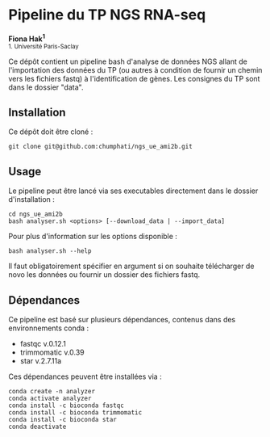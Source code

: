 # Pipeline du TP NGS RNA-seq

__Fiona Hak<sup>1</sup>__
<br>
<sub>1. Université Paris-Saclay

Ce dépôt contient un pipeline bash d'analyse de données NGS allant de l'importation des données du TP (ou autres à condition de fournir un chemin vers les fichiers fastq) à l'identification de gènes.
Les consignes du TP sont dans le dossier "data".

## Installation
Ce dépôt doit être cloné :

    git clone git@github.com:chumphati/ngs_ue_ami2b.git

## Usage
Le pipeline peut être lancé via ses executables directement dans le dossier d'installation :

    cd ngs_ue_ami2b
    bash analyser.sh <options> [--download_data | --import_data]

Pour plus d'information sur les options disponible :

    bash analyser.sh --help

Il faut obligatoirement spécifier en argument si on souhaite télécharger de novo les données ou fournir un dossier des fichiers fastq.

## Dépendances
Ce pipeline est basé sur plusieurs dépendances, contenus dans des environnements conda  :

- fastqc v.0.12.1
- trimmomatic v.0.39
- star v.2.7.11a

Ces dépendances peuvent être installées via :

    conda create -n analyzer
    conda activate analyzer
    conda install -c bioconda fastqc
    conda install -c bioconda trimmomatic
    conda install -c bioconda star
    conda deactivate


